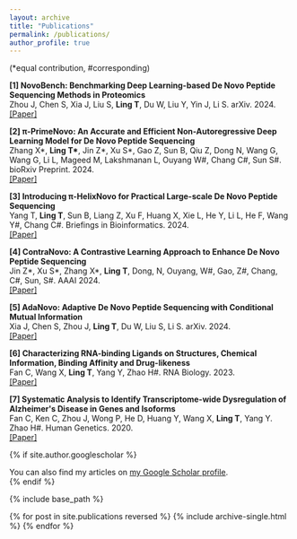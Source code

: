 ```yaml
---
layout: archive
title: "Publications"
permalink: /publications/
author_profile: true
---
```

(\*equal contribution, #corresponding)

**[1] NovoBench: Benchmarking Deep Learning-based De Novo Peptide Sequencing Methods in Proteomics**<br/>
Zhou J, Chen S, Xia J, Liu S, __Ling T__, Du W, Liu Y, Yin J, Li S. arXiv. 2024.<br/>
[\[Paper\]](https://arxiv.org/abs/2406.11906)<br/>

**[2] π-PrimeNovo: An Accurate and Efficient Non-Autoregressive Deep Learning Model for De Novo Peptide Sequencing** <br/>
Zhang X\*, __Ling T\*__, Jin Z\*, Xu S*, Gao Z, Sun B, Qiu Z, Dong N, Wang G, Wang G, Li L, Mageed M, Lakshmanan L, Ouyang W#, Chang C#, Sun S#. bioRxiv Preprint. 2024.<br/>
[\[Paper\]](https://www.biorxiv.org/content/10.1101/2024.05.17.594647v1)<br/>

**[3] Introducing π-HelixNovo for Practical Large-scale De Novo Peptide Sequencing** <br/>
Yang T, __Ling T__, Sun B, Liang Z, Xu F, Huang X, Xie L, He Y, Li L, He F, Wang Y#, Chang C#. Briefings in Bioinformatics. 2024.<br/>
[\[Paper\]](https://academic.oup.com/bib/article/25/2/bbae021/7604886)<br/>

**[4] ContraNovo: A Contrastive Learning Approach to Enhance De Novo Peptide Sequencing**<br/>
Jin Z\*, Xu S\*, Zhang X\*, __Ling T__, Dong, N, Ouyang, W#, Gao, Z#, Chang, C#, Sun, S#. AAAI 2024.<br/>
[\[Paper\]](https://arxiv.org/abs/2312.11584)

**[5] AdaNovo: Adaptive De Novo Peptide Sequencing with Conditional Mutual Information**<br/>
Xia J, Chen S, Zhou J, __Ling T__, Du W, Liu S, Li S. arXiv. 2024.<br/>
[\[Paper\]](https://arxiv.org/abs/2403.07013)

**[6] Characterizing RNA-binding Ligands on Structures, Chemical Information, Binding Affinity and Drug-likeness**<br/>
Fan C, Wang X, __Ling T__, Yang Y, Zhao H#. RNA Biology. 2023.<br/>
[\[Paper\]](https://www.tandfonline.com/doi/full/10.1080/15476286.2023.2231708)

**[7] Systematic Analysis to Identify Transcriptome-wide Dysregulation of Alzheimer's Disease in Genes and Isoforms**<br/>
Fan C, Ken C, Zhou J, Wong P, He D, Huang Y, Wang X, __Ling T__, Yang Y. Zhao H#. Human Genetics. 2020.<br/>
[\[Paper\]](https://link.springer.com/article/10.1007/s00439-020-02230-7)

{% if site.author.googlescholar %}
  <div class="wordwrap">You can also find my articles on <a href="{{site.author.googlescholar}}">my Google Scholar profile</a>.</div>
{% endif %}

{% include base_path %}

{% for post in site.publications reversed %}
  {% include archive-single.html %}
{% endfor %}
